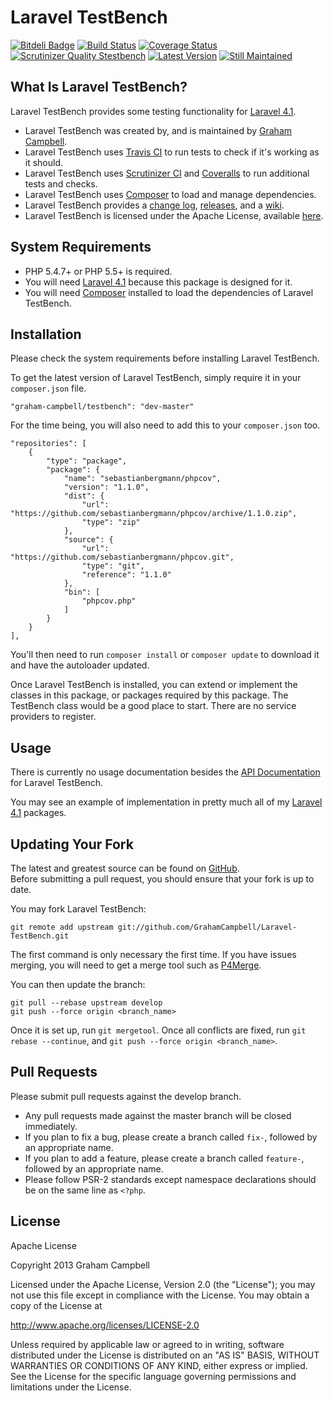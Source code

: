 Laravel TestBench
=================


[![Bitdeli Badge](https://d2weczhvl823v0.cloudfront.net/GrahamCampbell/Laravel-TestBench/trend.png)](https://bitdeli.com/free "Bitdeli Badge")
[![Build Status](https://travis-ci.org/GrahamCampbell/Laravel-TestBench.png?branch=develop)](https://travis-ci.org/GrahamCampbell/Laravel-TestBench)
[![Coverage Status](https://coveralls.io/repos/GrahamCampbell/Laravel-TestBench/badge.png?branch=develop)](https://coveralls.io/r/GrahamCampbell/Laravel-TestBench)
[![Scrutinizer Quality Stestbench](https://scrutinizer-ci.com/g/GrahamCampbell/Laravel-TestBench/badges/quality-score.png?s=b02a2e89a150f28d8c82129d69688725a2a58cb8)](https://scrutinizer-ci.com/g/GrahamCampbell/Laravel-TestBench)
[![Latest Version](https://poser.pugx.org/graham-campbell/testbench/v/stable.png)](https://packagist.org/packages/graham-campbell/testbench)
[![Still Maintained](http://stillmaintained.com/GrahamCampbell/Laravel-TestBench.png)](http://stillmaintained.com/GrahamCampbell/Laravel-TestBench)


## What Is Laravel TestBench?

Laravel TestBench provides some testing functionality for [Laravel 4.1](http://laravel.com).  

* Laravel TestBench was created by, and is maintained by [Graham Campbell](https://github.com/GrahamCampbell).  
* Laravel TestBench uses [Travis CI](https://travis-ci.org/GrahamCampbell/Laravel-TestBench) to run tests to check if it's working as it should.  
* Laravel TestBench uses [Scrutinizer CI](https://scrutinizer-ci.com/g/GrahamCampbell/Laravel-TestBench) and [Coveralls](https://coveralls.io/r/GrahamCampbell/Laravel-TestBench) to run additional tests and checks.  
* Laravel TestBench uses [Composer](https://getcomposer.org) to load and manage dependencies.  
* Laravel TestBench provides a [change log](https://github.com/GrahamCampbell/Laravel-TestBench/blob/develop/CHANGELOG.md), [releases](https://github.com/GrahamCampbell/Laravel-TestBench/releases), and a [wiki](https://github.com/GrahamCampbell/Laravel-TestBench/wiki).  
* Laravel TestBench is licensed under the Apache License, available [here](https://github.com/GrahamCampbell/Laravel-TestBench/blob/develop/LICENSE.md).  


## System Requirements

* PHP 5.4.7+ or PHP 5.5+ is required.  
* You will need [Laravel 4.1](http://laravel.com) because this package is designed for it.  
* You will need [Composer](https://getcomposer.org) installed to load the dependencies of Laravel TestBench.  


## Installation

Please check the system requirements before installing Laravel TestBench.  

To get the latest version of Laravel TestBench, simply require it in your `composer.json` file.  

`"graham-campbell/testbench": "dev-master"`  

For the time being, you will also need to add this to your `composer.json` too.  

```
"repositories": [
    {
        "type": "package",
        "package": {
            "name": "sebastianbergmann/phpcov",
            "version": "1.1.0",
            "dist": {
                "url": "https://github.com/sebastianbergmann/phpcov/archive/1.1.0.zip",
                "type": "zip"
            },
            "source": {
                "url": "https://github.com/sebastianbergmann/phpcov.git",
                "type": "git",
                "reference": "1.1.0"
            },
            "bin": [
                "phpcov.php"
            ]
        }
    }
],
```

You'll then need to run `composer install` or `composer update` to download it and have the autoloader updated.  

Once Laravel TestBench is installed, you can extend or implement the classes in this package, or packages required by this package. The TestBench class would be a good place to start. There are no service providers to register.  


## Usage

There is currently no usage documentation besides the [API Documentation](http://grahamcampbell.github.io/Laravel-TestBench
) for Laravel TestBench.  

You may see an example of implementation in pretty much all of my [Laravel 4.1](http://laravel.com) packages.  


## Updating Your Fork

The latest and greatest source can be found on [GitHub](https://github.com/GrahamCampbell/Laravel-TestBench).  
Before submitting a pull request, you should ensure that your fork is up to date.  

You may fork Laravel TestBench:  

    git remote add upstream git://github.com/GrahamCampbell/Laravel-TestBench.git

The first command is only necessary the first time. If you have issues merging, you will need to get a merge tool such as [P4Merge](http://perforce.com/product/components/perforce_visual_merge_and_diff_tools).  

You can then update the branch:  

    git pull --rebase upstream develop
    git push --force origin <branch_name>

Once it is set up, run `git mergetool`. Once all conflicts are fixed, run `git rebase --continue`, and `git push --force origin <branch_name>`.  


## Pull Requests

Please submit pull requests against the develop branch.  

* Any pull requests made against the master branch will be closed immediately.  
* If you plan to fix a bug, please create a branch called `fix-`, followed by an appropriate name.  
* If you plan to add a feature, please create a branch called `feature-`, followed by an appropriate name.  
* Please follow PSR-2 standards except namespace declarations should be on the same line as `<?php`.  


## License

Apache License  

Copyright 2013 Graham Campbell  

Licensed under the Apache License, Version 2.0 (the "License");
you may not use this file except in compliance with the License.
You may obtain a copy of the License at  

 http://www.apache.org/licenses/LICENSE-2.0  

Unless required by applicable law or agreed to in writing, software
distributed under the License is distributed on an "AS IS" BASIS,
WITHOUT WARRANTIES OR CONDITIONS OF ANY KIND, either express or implied.
See the License for the specific language governing permissions and
limitations under the License.  
